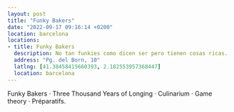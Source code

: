 ```yaml
---
layout: post
title: "Funky Bakers"
date: "2022-09-17 09:16:14 +0200"
location: barcelona
locations:
- title: Funky Bakers
  description: No tan funkies como dicen ser pero tienen cosas ricas.
  address: "Pg. del Born, 10"
  latlng: [41.38458415660393, 2.182553957368447]
  location: barcelona
---
```


Funky Bakers · Three Thousand Years of Longing · Culinarium · Game theory · Préparatifs.

